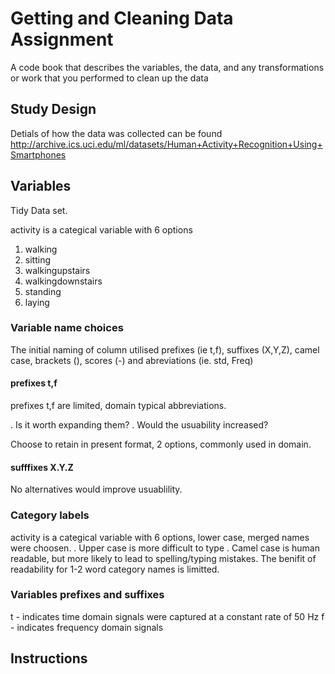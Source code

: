 Getting and Cleaning Data Assignment
====

A code book that describes the variables, the data, and any transformations or work that you performed to clean up the data

## Study Design
Detials of how the data was collected can be found 
http://archive.ics.uci.edu/ml/datasets/Human+Activity+Recognition+Using+Smartphones

## Variables

Tidy Data set.


activity is a categical variable with 6 options

1. walking
2. sitting
3. walkingupstairs
4. walkingdownstairs
5. standing
6. laying

### Variable name choices

The initial naming of column utilised prefixes (ie t,f), suffixes (X,Y,Z), camel case, brackets (), scores (-) and abreviations (ie. std, Freq)

#### prefixes  t,f 

prefixes  t,f  are limited, domain typical abbreviations. 

 . Is it worth expanding them?
 . Would the usuability increased?
 
Choose to retain in present format, 2 options, commonly used in domain.  

#### sufffixes X.Y.Z 
No alternatives would improve usuablility.


### Category labels
activity is a categical variable with 6 options, lower case, merged names were choosen.
. Upper case is more difficult to type
. Camel case is human readable, but more likely to lead to spelling/typing mistakes. The benifit of readability for 1-2 word category names is limitted.


### Variables prefixes and suffixes
t - indicates time domain signals were captured at a constant rate of 50 Hz
f - indicates frequency domain signals

## Instructions
